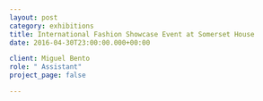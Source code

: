 ```yaml
---
layout: post
category: exhibitions
title: International Fashion Showcase Event at Somerset House
date: 2016-04-30T23:00:00.000+00:00

client: Miguel Bento
role: " Assistant"
project_page: false

---
```


